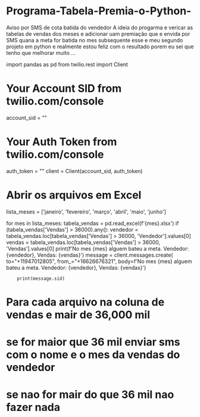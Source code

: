 # Programa-Tabela-Premia-o-Python-
Aviso por SMS de cota batida do vendedor 
A ideia do progarma e vericar as tabelas de vendas dos meses e adicionar uam premiação 
que e envida por SMS quana a meta for batida no mes subsequente esse e meu segundo projeto em python e realmente estou feliz 
com o resultado porem eu sei que tenho que melhorar muito ...

import pandas as pd
from twilio.rest import Client

# Your Account SID from twilio.com/console
account_sid = ""
# Your Auth Token from twilio.com/console
auth_token  = ""
client = Client(account_sid, auth_token)


# Abrir os arquivos em Excel

lista_meses = ['janeiro', 'fevereiro', 'março', 'abril', 'maio', 'junho']

for mes in lista_meses:
    tabela_vendas = pd.read_excel(f'{mes}.xlsx')
    if (tabela_vendas['Vendas'] > 36000).any():
        vendedor = tabela_vendas.loc[tabela_vendas['Vendas'] > 36000, 'Vendedor'].values[0]
        vendas = tabela_vendas.loc[tabela_vendas['Vendas'] > 36000,  'Vendas'].values[0]
        print(f'No mes {mes} alguem bateu a meta. Vendedor: {vendedor}, Vendas: {vendas}')
        message = client.messages.create(
            to="+11947012805",
            from_="+16626676321",
            body=f'No mes {mes} alguem  bateu a meta. Vendedor: {vendedor}, Vendas: {vendas}')

        print(message.sid)

# Para cada arquivo na coluna de vendas e mair de 36,000 mil

# se for maior que 36 mil enviar sms com o nome e o mes da vendas do vendedor

# se nao for mair do que 36 mil nao fazer nada



